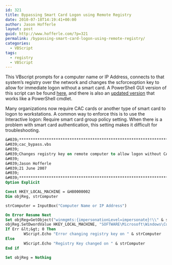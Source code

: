 ```yaml
---
id: 321
title: Bypassing Smart Card Logon using Remote Registry
date: 2010-07-18T14:19:41+00:00
author: Jason Hofferle
layout: post
guid: http://www.hofferle.com/?p=321
permalink: /bypassing-smart-card-logon-using-remote-registry/
categories:
  - VBScript
tags:
  - registry
  - VBScript
---
```

This VBscript prompts for a computer name or IP Address, connects to that system’s registry over the network and changes the scforceoption key to allow for immediate logon without a smart card. A PowerShell GUI version of this script can be found <a href="http://www.hofferle.com/?p=347" target="_blank">here</a>, and there is also an <a href="http://www.hofferle.com/?p=875" title="Toggle Smart Card Logon Requirement with Set-ScForceOption" target="_blank">updated version</a> that works like a PowerShell cmdlet.

Many organizations now require CAC cards or another type of smart card to logon to workstations. A common way to enforce this is to use the Interactive logon: Require smart card group policy setting. When there is a problem with smart card authentication, this setting makes it difficult for troubleshooting.

```vb
&#039;******************************************************************************
&#039;cac_bypass.vbs
&#039;
&#039;Changes registry key on remote computer to allow logon without CAC card
&#039;
&#039;Jason Hofferle
&#039;21 June 2007
&#039;
&#039;******************************************************************************
Option Explicit

Const HKEY_LOCAL_MACHINE = &H80000002
Dim objReg, strComputer

strComputer = InputBox("Computer Name or IP Address")

On Error Resume Next
Set objReg=GetObject("winmgmts:{impersonationLevel=impersonate}!\\" & strComputer & "\root\default:StdRegProv")
objReg.SetDwordValue HKEY_LOCAL_MACHINE, "SOFTWARE\Microsoft\Windows\CurrentVersion\policies\system", "scforceoption", 0
If Err &lt;&gt; 0 Then
        WScript.Echo "Error changing registry key on " & strComputer
Else
        WScript.Echo "Registry Key changed on " & strComputer
End if

Set objReg = Nothing
```